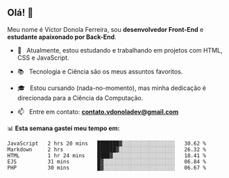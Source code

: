 <h2 align="left">Olá! 👋</h2>  

<p align="left">
	Meu nome é Víctor Donola Ferreira, sou <strong>desenvolvedor Front-End</strong> e <strong>estudante apaixonado por Back-End</strong>.
</p>

- 🔭 &nbsp; Atualmente, estou estudando e trabalhando em projetos com HTML, CSS e JavaScript.

- :books: &nbsp; Tecnologia e Ciência são os meus assuntos favoritos.

- 🎓 &nbsp; Estou cursando (nada-no-momento), mas minha dedicação é direcionada para a Ciência da Computação.

- 📫 &nbsp; Entre em contato: **contato.vdonoladev@gmail.com**


📊 **Esta semana gastei meu tempo em:**
<!--START_SECTION:waka-->
```text
JavaScript   2 hrs 20 mins   ███████▓░░░░░░░░░░░░░░░░░   30.62 % 
Markdown     2 hrs           ██████▓░░░░░░░░░░░░░░░░░░   26.32 % 
HTML         1 hr 24 mins    ████▓░░░░░░░░░░░░░░░░░░░░   18.41 % 
EJS          31 mins         █▓░░░░░░░░░░░░░░░░░░░░░░░   06.84 % 
PHP          30 mins         █▓░░░░░░░░░░░░░░░░░░░░░░░   06.67 % 
```
<!--END_SECTION:waka-->
